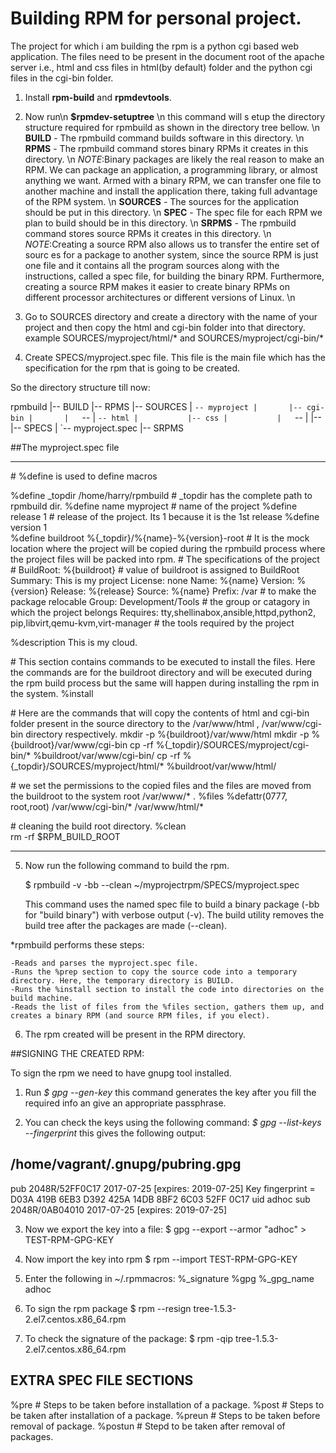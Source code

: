 # Building RPM for personal project.
The project for which i am building the rpm is a python cgi based web application. The files need to be present in the document root of the apache server i.e., html and css files in html(by default) folder and the python cgi files in the cgi-bin folder.

1. Install **rpm-build** and **rpmdevtools**.
2. Now run\n 
   **$rpmdev-setuptree**   \n
   this command will s etup the directory structure required for rpmbuild as shown in the directory tree    bellow.   \n
    **BUILD** - The rpmbuild command builds software in this directory.   \n
    **RPMS** - The rpmbuild command stores binary RPMs it creates in this directory.  \n
       *NOTE*:Binary packages are likely the real reason to make an RPM. We can package an application, a programming library, or almost anything we want. Armed with a binary RPM, we can transfer one file to another machine and install the application there, taking full advantage of the RPM system.  \n
    **SOURCES** - The sources for the application should be put in this directory.  \n
    **SPEC** - The spec file for each RPM we plan to build should be in this directory.  \n
    **SRPMS** - The rpmbuild command stores source RPMs it creates in this directory.  \n
       *NOTE*:Creating a source RPM also allows us to transfer the entire set of sourc es for a package to another system, since the source RPM is just one file and it contains all the program sources along with the instructions, called a spec file, for building the binary RPM. Furthermore, creating a source RPM makes it easier to create binary RPMs on different processor architectures or different versions of Linux.  \n

3. Go to SOURCES directory and create a directory with the name of your project and then copy the html and cgi-bin folder into that directory. example SOURCES/myproject/html/* and SOURCES/myproject/cgi-bin/*
4. Create SPECS/myproject.spec file. This file is the main file which has the specification for the rpm that is going to be created.

So the directory structure till now:

rpmbuild
|-- BUILD
|-- RPMS
|-- SOURCES
|   `-- myproject
|       |-- cgi-bin
|       |   `-- <all cgi files>
|       `-- html
|           |-- css
|           |   `-- <csss files>
|           |-- <all html files>
|-- SPECS
|   `-- myproject.spec
|-- SRPMS


##The myproject.spec file
*************************************************************************************************
\# %define is used to define macros

%define \_topdir     /home/harry/rpmbuild      \# \_topdir has the complete path to rpmbuild dir.
%define name        myproject                 \# name of the project
%define release     1                         \# release of the project. Its 1 because it is the 1st release
%define version     1                           
%define buildroot   %{\_topdir}/%{name}-%{version}-root  \# It is the mock location where the project will be copied during the rpmbuild process where the project files will be packed into rpm.
\# The specifications of the project
\#
BuildRoot:      %{buildroot}                      \# value of buildroot is assigned to BuildRoot
Summary:        This is my project
License:        none
Name:           %{name}
Version:        %{version}
Release:        %{release}
Source:         %{name}
Prefix:         /var                             \# to make the package relocable
Group:          Development/Tools                \# the group or catagory in which the project belongs
Requires:       tty,shellinabox,ansible,httpd,python2,
                pip,libvirt,qemu-kvm,virt-manager            \# the tools required by the project


%description
This is my cloud.

\# This section contains commands to be executed to install the files. Here the commands are for the buildroot directory and will be executed during the rpm build process but the same will happen during installing the rpm in the system.
%install

\# Here are the commands that will copy the contents of html and cgi-bin folder present in the source directory to the /var/www/html , /var/www/cgi-bin directory respectively.
mkdir -p %{buildroot}/var/www/html
mkdir -p %{buildroot}/var/www/cgi-bin
cp -rf  %{\_topdir}/SOURCES/myproject/cgi-bin/\* %buildroot/var/www/cgi-bin/
cp -rf  %{\_topdir}/SOURCES/myproject/html/\* %buildroot/var/www/html/

\# we set the permissions to the copied files and the files are moved from the buildroot to the system root /var/www/\* .
%files
%defattr(0777, root,root)
/var/www/cgi-bin/\*
/var/www/html/\*

\# cleaning the build root directory.
%clean            
rm -rf $RPM\_BUILD\_ROOT


*****************************************************************************************************

5. Now run the following command to build the rpm.
 
     $ rpmbuild -v -bb --clean ~/myprojectrpm/SPECS/myproject.spec  

   This command uses the named spec file to build a binary package (-bb for "build binary") with verbose output (-v). 
   The build utility removes the build tree after the packages are made (--clean). 

  \*rpmbuild performs these steps:

    -Reads and parses the myproject.spec file.
    -Runs the %prep section to copy the source code into a temporary directory. Here, the temporary directory is BUILD.
    -Runs the %install section to install the code into directories on the build machine.
    -Reads the list of files from the %files section, gathers them up, and creates a binary RPM (and source RPM files, if you elect). 

6. The rpm created will be present in the RPM directory.



##SIGNING THE CREATED RPM:

To sign the rpm we need to have gnupg tool installed.

1. Run
   *$ gpg  --gen-key*
   this command generates the key after you fill the required info an give an appropriate passphrase.

2. You can check the keys using the following command:
   *$ gpg --list-keys --fingerprint*
   this gives the following output:

 /home/vagrant/.gnupg/pubring.gpg
 --------------------------------
 pub   2048R/52FF0C17 2017-07-25 [expires: 2019-07-25]
       Key fingerprint = D03A 419B 6EB3 D392 425A  14DB 8BF2 6C03 52FF 0C17
 uid                  adhoc
 sub   2048R/0AB04010 2017-07-25 [expires: 2019-07-25]

3. Now we export the key into a file:
   $ gpg --export --armor "adhoc" \> TEST-RPM-GPG-KEY

4. Now import the key into rpm 
   $ rpm --import TEST-RPM-GPG-KEY

5. Enter the following in ~/.rpmmacros:
   %\_signature         %gpg
   %\_gpg\_name          adhoc

6. To sign the rpm package 
   $ rpm --resign tree-1.5.3-2.el7.centos.x86_64.rpm

7. To check the signature of the package:
   $ rpm -qip tree-1.5.3-2.el7.centos.x86_64.rpm


## EXTRA SPEC FILE SECTIONS 

%pre        \# Steps to be taken before installation of a package.
%post       \# Steps to be taken after installation of a package.
%preun      \# Steps to be taken before removal of package.
%postun     \# Stepd to be taken after removal of packages.
 


